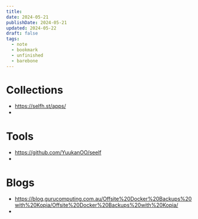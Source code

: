 ```yaml
---
title: 
date: 2024-05-21
publishDate: 2024-05-21
updated: 2024-05-22
draft: false
tags:
  - note
  - bookmark
  - unfinished
  - barebone
---
```




# Collections

- https://selfh.st/apps/
- 


# Tools

- https://github.com/YuukanOO/seelf
- 


# Blogs

- https://blog.gurucomputing.com.au/Offsite%20Docker%20Backups%20with%20Kopia/Offsite%20Docker%20Backups%20with%20Kopia/
- 